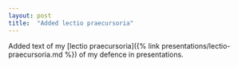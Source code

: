 ```yaml
---
layout: post
title:  "Added lectio praecursoria"
---
```


Added text of my [lectio praecursoria]({% link presentations/lectio-praecursoria.md %}) of my defence in presentations. 

